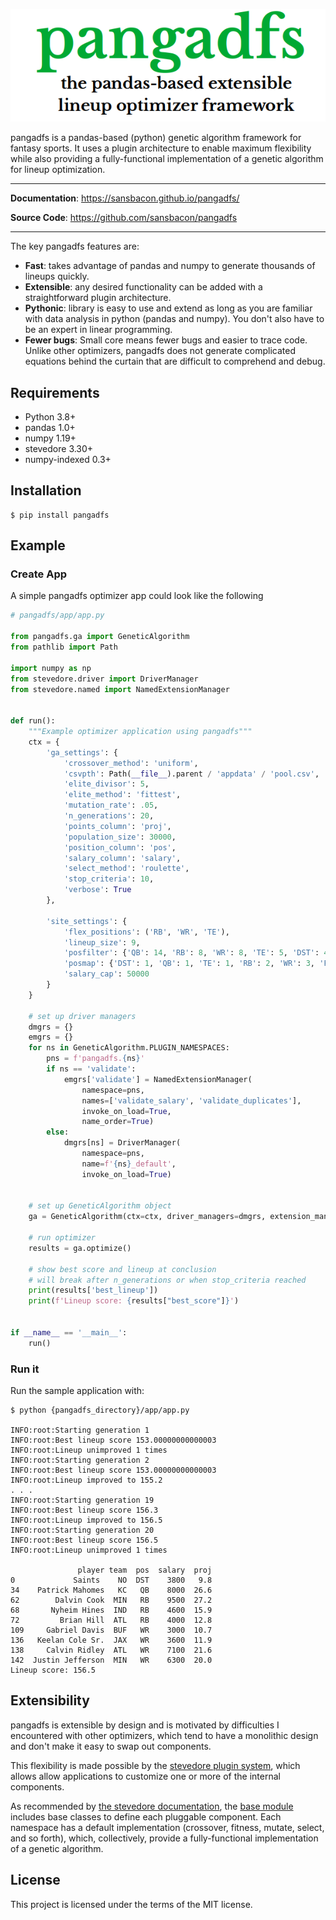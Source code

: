 ![pangadfs](docs/img/pangadfs.png)

pangadfs is a pandas-based (python) genetic algorithm framework for fantasy sports. It uses a plugin architecture to enable maximum flexibility while also providing a fully-functional implementation of a genetic algorithm for lineup optimization.

---

**Documentation**: <a href="https://sansbacon.github.io/pangadfs/">https://sansbacon.github.io/pangadfs/</a>

**Source Code**: <a href="https://github.com/sansbacon/pangadfs" target="_blank">https://github.com/sansbacon/pangadfs</a>

---

The key pangadfs features are:

* **Fast**: takes advantage of pandas and numpy to generate thousands of lineups quickly.
* **Extensible**: any desired functionality can be added with a straightforward plugin architecture.
* **Pythonic**: library is easy to use and extend as long as you are familiar with data analysis in python (pandas and numpy). You don't also have to be an expert in linear programming.
* **Fewer bugs**: Small core means fewer bugs and easier to trace code. Unlike other optimizers, pangadfs does not generate complicated equations behind the curtain that are difficult to comprehend and debug.


## Requirements

* Python 3.8+
* pandas 1.0+
* numpy 1.19+
* stevedore 3.30+
* numpy-indexed 0.3+


## Installation

<div class="termy">

```console
$ pip install pangadfs

```

</div>

## Example

### Create App

A simple pangadfs optimizer app could look like the following

```Python
# pangadfs/app/app.py

from pangadfs.ga import GeneticAlgorithm
from pathlib import Path

import numpy as np
from stevedore.driver import DriverManager
from stevedore.named import NamedExtensionManager


def run():
	"""Example optimizer application using pangadfs"""
	ctx = {
		'ga_settings': {
			'crossover_method': 'uniform',
			'csvpth': Path(__file__).parent / 'appdata' / 'pool.csv',
			'elite_divisor': 5,
			'elite_method': 'fittest',
			'mutation_rate': .05,
			'n_generations': 20,
			'points_column': 'proj',
			'population_size': 30000,
			'position_column': 'pos',
			'salary_column': 'salary',
			'select_method': 'roulette',
			'stop_criteria': 10,
			'verbose': True
		},

		'site_settings': {
			'flex_positions': ('RB', 'WR', 'TE'),
			'lineup_size': 9,
			'posfilter': {'QB': 14, 'RB': 8, 'WR': 8, 'TE': 5, 'DST': 4, 'FLEX': 8},
			'posmap': {'DST': 1, 'QB': 1, 'TE': 1, 'RB': 2, 'WR': 3, 'FLEX': 7},
			'salary_cap': 50000
		}
	}

	# set up driver managers
	dmgrs = {}
	emgrs = {}
	for ns in GeneticAlgorithm.PLUGIN_NAMESPACES:
		pns = f'pangadfs.{ns}'
		if ns == 'validate':
			emgrs['validate'] = NamedExtensionManager(
				namespace=pns, 
				names=['validate_salary', 'validate_duplicates'], 
				invoke_on_load=True, 
				name_order=True)
		else:
			dmgrs[ns] = DriverManager(
				namespace=pns, 
				name=f'{ns}_default', 
				invoke_on_load=True)
	
	
	# set up GeneticAlgorithm object
	ga = GeneticAlgorithm(ctx=ctx, driver_managers=dmgrs, extension_managers=emgrs)
	
	# run optimizer
	results = ga.optimize()

	# show best score and lineup at conclusion
	# will break after n_generations or when stop_criteria reached
	print(results['best_lineup'])
	print(f'Lineup score: {results["best_score"]}')
	

if __name__ == '__main__':
	run()

```

### Run it

Run the sample application with:

<div class="termy">

```console
$ python {pangadfs_directory}/app/app.py

INFO:root:Starting generation 1
INFO:root:Best lineup score 153.00000000000003
INFO:root:Lineup unimproved 1 times
INFO:root:Starting generation 2
INFO:root:Best lineup score 153.00000000000003
INFO:root:Lineup improved to 155.2
. . . 
INFO:root:Starting generation 19
INFO:root:Best lineup score 156.3
INFO:root:Lineup improved to 156.5
INFO:root:Starting generation 20
INFO:root:Best lineup score 156.5
INFO:root:Lineup unimproved 1 times

               player team  pos  salary  proj
0             Saints    NO  DST    3800   9.8
34    Patrick Mahomes   KC   QB    8000  26.6
62        Dalvin Cook  MIN   RB    9500  27.2
68       Nyheim Hines  IND   RB    4600  15.9
72         Brian Hill  ATL   RB    4000  12.8
109     Gabriel Davis  BUF   WR    3000  10.7
136   Keelan Cole Sr.  JAX   WR    3600  11.9
138     Calvin Ridley  ATL   WR    7100  21.6
142  Justin Jefferson  MIN   WR    6300  20.0
Lineup score: 156.5
```
</div>

## Extensibility

pangadfs is extensible by design and is motivated by difficulties I encountered with other optimizers, which tend to have a monolithic design and don't make it easy to swap out components. 

This flexibility is made possible by the [stevedore plugin system](https://docs.openstack.org/stevedore/latest/ "Stevedore plugins"), which allows allow applications to customize one or more of the internal components. 

As recommended by [the stevedore documentation](https://docs.openstack.org/stevedore/latest/user/tutorial/creating_plugins.html#a-plugin-base-class "Stevedore documentation"), the [base module](base-reference.md) includes base classes to define each pluggable component. Each namespace has a default implementation (crossover, fitness, mutate, select, and so forth), which, collectively, provide a fully-functional implementation of a genetic algorithm.

## License

This project is licensed under the terms of the MIT license.

